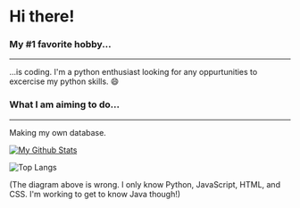 # Hi there!

### My #1 favorite hobby...
----------------------------
...is coding. I'm a python enthusiast looking for any oppurtunities to excercise my python skills. :smile:

### What I am aiming to do...
-----------------------------
Making my own database.

[![My Github Stats](https://github-readme-stats.vercel.app/api?username=shaunikm&count_private=true&hide=stars&theme=algolia)](https://github.com/anuraghazra/github-readme-stats)

![Top Langs](https://github-readme-stats.vercel.app/api/top-langs/?username=shaunikm&layout=compact&theme=algolia)

(The diagram above is wrong. I only know Python, JavaScript, HTML, and CSS. I'm working to get to know Java though!)
